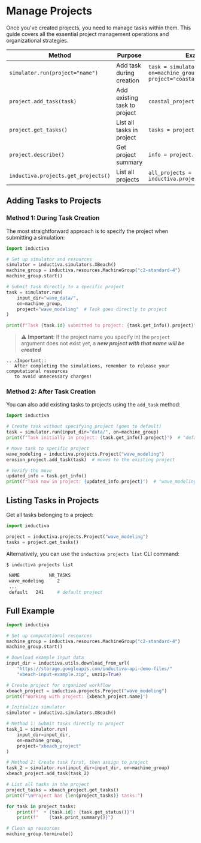 # Manage Projects

Once you've created projects, you need to manage tasks within them. This guide covers all the essential project management operations and organizational strategies.

| Method | Purpose | Example Usage |
|--------|---------|---------------|
| `simulator.run(project="name")` | Add task during creation | `task = simulator.run(input_dir="data/", on=machine_group, project="coastal_study")` |
| `project.add_task(task)` | Add existing task to project | `coastal_project.add_task(existing_task)` |
| `project.get_tasks()` | List all tasks in project | `tasks = project.get_tasks()` |
| `project.describe()` | Get project summary | `info = project.describe()` |
| `inductiva.projects.get_projects()` | List all projects | `all_projects = inductiva.projects.get_projects()` |

## Adding Tasks to Projects

### Method 1: During Task Creation

The most straightforward approach is to specify the project when submitting a simulation:

```python
import inductiva

# Set up simulator and resources
simulator = inductiva.simulators.XBeach()
machine_group = inductiva.resources.MachineGroup("c2-standard-4")
machine_group.start()

# Submit task directly to a specific project
task = simulator.run(
    input_dir="wave_data/",
    on=machine_group,
    project="wave_modeling"  # Task goes directly to project
)

print(f"Task {task.id} submitted to project: {task.get_info().project}")
```

> ⚠️ **Important**: If the project name you specify int the `project` argument does not exist yet, a **_new project with that name will be created_** 

````{eval-rst}
.. ⚠️Important::
   After completing the simulations, remember to release your computational resources 
   to avoid unnecessary charges!
````

### Method 2: After Task Creation

You can also add existing tasks to projects using the `add_task` method:

```python
import inductiva

# Create task without specifying project (goes to default)
task = simulator.run(input_dir="data/", on=machine_group)
print(f"Task initially in project: {task.get_info().project}")  # "default"

# Move task to specific project
wave_modeling = inductiva.projects.Project("wave_modeling")
erosion_project.add_task(task)  # moves to the existing project

# Verify the move
updated_info = task.get_info()
print(f"Task now in project: {updated_info.project}")  # "wave_modeling"
```

## Listing Tasks in Projects

Get all tasks belonging to a project:

```python
import inductiva

project = inductiva.projects.Project("wave_modeling")
tasks = project.get_tasks()
```

Alternatively, you can use the `inductiva projects list` CLI command:

```bash
$ inductiva projects list

 NAME           NR_TASKS
 wave_modeling     2
 ...
 default   241     # default project
```

## Full Example

```python
import inductiva

# Set up computational resources
machine_group = inductiva.resources.MachineGroup("c2-standard-4")
machine_group.start()

# Download example input data
input_dir = inductiva.utils.download_from_url(
    "https://storage.googleapis.com/inductiva-api-demo-files/"
    "xbeach-input-example.zip", unzip=True)

# Create project for organized workflow
xbeach_project = inductiva.projects.Project("wave_modeling")
print(f"Working with project: {xbeach_project.name}")

# Initialize simulator
simulator = inductiva.simulators.XBeach()

# Method 1: Submit tasks directly to project
task_1 = simulator.run(
    input_dir=input_dir,
    on=machine_group,
    project="xbeach_project"
)

# Method 2: Create task first, then assign to project
task_2 = simulator.run(input_dir=input_dir, on=machine_group)
xbeach_project.add_task(task_2)

# List all tasks in the project
project_tasks = xbeach_project.get_tasks()
print(f"\nProject has {len(project_tasks)} tasks:")

for task in project_tasks:
    print(f"  • {task.id}: {task.get_status()}")
    print(f"    {task.print_summary()}")

# Clean up resources
machine_group.terminate()
```